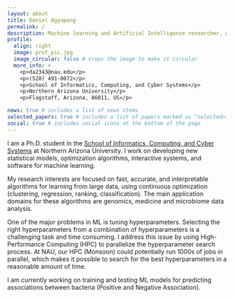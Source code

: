 ```yaml
---
layout: about
title: Daniel Agyapong
permalink: /
description: Machine learning and Artificial Intelligence researcher, with a focus on deep learning, reinforcement learning, and computer vision.
profile:
  align: right
  image: prof_pic.jpg
  image_circular: false # crops the image to make it circular
  more_info: >
    <p>da2343@nau.edu</p>
    <p>(520) 491-0072</p> 
    <p>School of Informatics, Computing, and Cyber Systems</p>
    <p>Northern Arizona University</p>
    <p>Flagstaff, Arizona, 86011, US</p>

news: true # includes a list of news items
selected_papers: true # includes a list of papers marked as "selected={true}"
social: true # includes social icons at the bottom of the page
---
```


I am a Ph.D. student in the [School of Informatics, Computing, and Cyber Systems](https://nau.edu/school-of-informatics-computing-and-cyber-systems/) at Northern Arizona University.
I work on developing new statistical models, optimization algorithms, interactive systems, and software for machine learning.

My research interests are focused on fast, accurate, and interpretable algorithms for learning from large data, using continuous optimization (clustering, regression, ranking, classification). The main application domains for these algorithms are genomics, medicine and microbiome data analysis.

One of the major problems in ML is tuning hyperparameters. Selecting the right hyperparameters from a combination of hyperparameters is a challenging task and time consuming.
I address this issue by using High-Performance Computing (HPC) to parallelize the hyperparameter search process.
At NAU, our HPC (Monsoon) could potentially run 1000s of jobs in parallel, which makes it possible to search for the best hyperparameters in a reasonable amount of time.

I am currently working on training and testing ML models for predicting associations between bacteria (Positive and Negative Association).